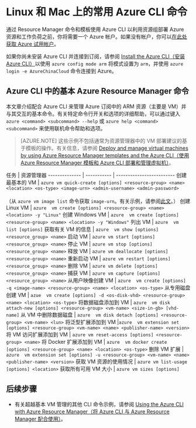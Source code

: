 <!-- ARM: tested -->

<properties 
   pageTitle="Linux 和 Mac 的基本 Azure CLI 命令 | Azure"
   description="用于在 Linux 和 Mac 上开始管理 Azure Resource Manager 模式的 VM 的基本 Azure CLI 命令"
   services="virtual-machines-linux"
   documentationCenter=""
   authors="RicksterCDN" 
   manager="timlt" 
   editor="tysonn" 
   tags="azure-resource-manager"/>
   
<tags
	ms.service="virtual-machines-linux"
	ms.date="08/23/2016"
	wacn.date="10/25/2016"/>

# Linux 和 Mac 上的常用 Azure CLI 命令

通过 Resource Manager 命令和模板使用 Azure CLI 以利用资源组部署 Azure 资源和工作负荷之前，你将需要一个 Azure 帐户。如果没有帐户，你可以[在此处获取 Azure 试用帐户](/pricing/1rmb-trial/)。

如果你尚未安装 Azure CLI 并连接到订阅，请参阅 [Install the Azure CLI（安装 Azure CLI）](/documentation/articles/xplat-cli-install/)以使用 `azure config mode arm` 将模式设置为 `arm`，并使用 `azure login -e AzureChinaCloud` 命令连接到 Azure。

## Azure CLI 中的基本 Azure Resource Manager 命令

本文章介绍配合 Azure CLI 来管理 Azure 订阅中的 ARM 资源（主要是 VM）并与其交互的基本命令。有关特定命令行开关和选项的详细帮助，可以通过键入 `azure <command> <subcommand> --help` 或 `azure help <command> <subcommand>` 来使用联机命令帮助和选项。

> [AZURE.NOTE] 这些示例不包括通常为资源管理器中的 VM 部署建议的基于模板的操作。有关信息，请参阅 [Deploy and manage virtual machines by using Azure Resource Manager templates and the Azure CLI（使用 Azure Resource Manager 模板和 Azure CLI 部署和管理虚拟机）](/documentation/articles/virtual-machines-linux-cli-deploy-templates/)。

任务 | 资源管理器
-------------- | ----------- | -------------------------
创建最基本的 VM | `azure vm quick-create [options] <resource-group> <name> <location> <os-type> <image-urn> <admin-username> <admin-password>`<br/><br/>（从 `azure vm image list` 命令获取 `image-urn`。有关示例，请参阅[此文](/documentation/articles/virtual-machines-linux-cli-ps-findimage/)。）
创建 Linux VM | `azure  vm create [options] <resource-group> <name> <location> -y "Linux"`
创建 Windows VM | `azure  vm create [options] <resource-group> <name> <location> -y "Windows"`
列出 VM | `azure  vm list [options]`
获取有关 VM 的信息 | `azure  vm show [options] <resource_group> <name>`
启动 VM | `azure vm start [options] <resource_group> <name>`
停止 VM | `azure vm stop [options] <resource_group> <name>`
释放 VM | `azure vm deallocate [options] <resource-group> <name>`
重新启动 VM | `azure vm restart [options] <resource_group> <name>`
删除 VM | `azure vm delete [options] <resource_group> <name>`
捕获 VM | `azure vm capture [options] <resource_group> <name>`
从用户映像创建 VM | `azure  vm create [options] -q <image-name> <resource-group> <name> <location> <os-type>`
从专用磁盘创建 VM | `azue  vm create [options] -d <os-disk-vhd> <resource-group> <name> <location> <os-type>`
将数据磁盘添加到 VM | `azure  vm disk attach-new [options] <resource-group> <vm-name> <size-in-gb> [vhd-name]`
从 VM 中删除数据磁盘 | `azure  vm disk detach [options] <resource-group> <vm-name> <lun>`
将泛型扩展添加到 VM |`azure  vm extension set [options] <resource-group> <vm-name> <name> <publisher-name> <version>`
将 VM 访问扩展添加到 VM | `azure vm reset-access [options] <resource-group> <name>`
将 Docker 扩展添加到 VM | `azure  vm docker create [options] <resource-group> <name> <location> <os-type>`
删除 VM 扩展 | `azure  vm extension set [options] -u <resource-group> <vm-name> <name> <publisher-name> <version>`
获取 VM 资源的使用情况 | `azure vm list-usage [options] <location>`
获取所有可用 VM 大小 | `azure vm sizes [options]`


## 后续步骤

* 有关超越基本 VM 管理的其他 CLI 命令示例，请参阅 [Using the Azure CLI with Azure Resource Manager（将 Azure CLI 与 Azure Resource Manager 配合使用）](/documentation/articles/azure-cli-arm-commands/)。

<!---HONumber=Mooncake_0620_2016-->